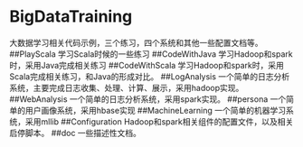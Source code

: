 # BigDataTraining
大数据学习相关代码示例，三个练习，四个系统和其他一些配置文档等。
##PlayScala
学习Scala时候的一些练习
##CodeWithJava
学习Hadoop和spark时，采用Java完成相关练习
##CodeWithScala
学习Hadoop和spark时，采用Scala完成相关练习，和Java的形成对比。
##LogAnalysis
一个简单的日志分析系统，主要完成日志收集、处理、计算、展示，采用hadoop实现。
##WebAnalysis
一个简单的日志分析系统，采用spark实现。
##persona
一个简单的用户画像系统，采用hbase实现
##MachineLearning
一个简单的机器学习系统，采用mllib
##Configuration
Hadoop和spark相关组件的配置文件，以及相关启停脚本。
##doc
一些描述性文档。
